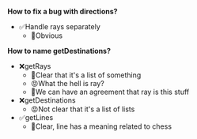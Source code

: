 **How to fix a bug with directions?**
* ✅Handle rays separately
    * 🙂Obvious

**How to name getDestinations?**
* ❌getRays
    * 🙂Clear that it's a list of something
    * 😡What the hell is ray?
    * 🙂We can have an agreement that ray is this stuff
* ❌getDestinations
    * 😡Not clear that it's a list of lists
* ✅getLines
    * 🙂Clear, line has a meaning related to chess
